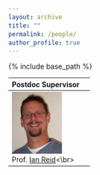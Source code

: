 ```yaml
---
layout: archive
title: ""
permalink: /people/
author_profile: true
---
```


{% include base_path %}

|  Postdoc Supervisor |   |
|---|---|
|<img src="../images/ian_reid.jpg" alt="drawing" width="100px"/> <br> Prof. [Ian Reid](https://cs.adelaide.edu.au/~ianr/)<\br>||
